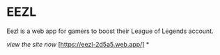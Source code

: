 # EEZL

Eezl is a web app for gamers to boost their League of Legends account.

*view the site now* [https://eezl-2d5a5.web.app/] *
